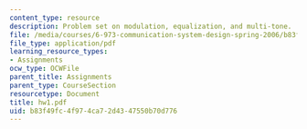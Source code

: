 ```yaml
---
content_type: resource
description: Problem set on modulation, equalization, and multi-tone.
file: /media/courses/6-973-communication-system-design-spring-2006/b83f49fc4f974ca72d4347550b70d776_hw1.pdf
file_type: application/pdf
learning_resource_types:
- Assignments
ocw_type: OCWFile
parent_title: Assignments
parent_type: CourseSection
resourcetype: Document
title: hw1.pdf
uid: b83f49fc-4f97-4ca7-2d43-47550b70d776
---
```

